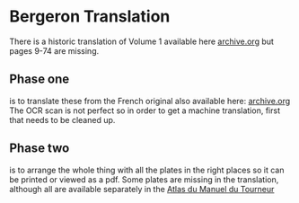 # Bergeron Translation

There is a historic translation of Volume 1 available here [archive.org](https://archive.org/details/turnersmanualbe00berggoog) but pages 9-74 are missing. 

## Phase one
is to translate these from the French original also available here: [archive.org](https://archive.org/details/manueldutourneu00hamegoog)
The OCR scan is not perfect so in order to get a machine translation, first that needs to be cleaned up. 

## Phase two
is to arrange the whole thing with all the plates in the right places so it can be printed or viewed as a pdf. Some plates are missing in the translation, although all are available separately in the [Atlas du Manuel du Tourneur](https://archive.org/details/manueldutourneurberg)

